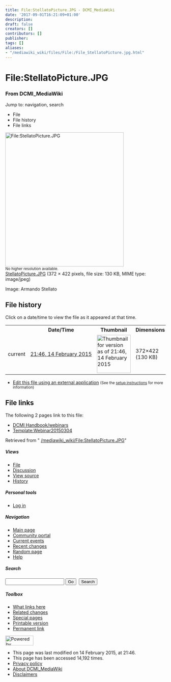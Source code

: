 ```yaml
---
title: File:StellatoPicture.JPG - DCMI_MediaWiki
date: '2017-09-01T16:21:09+01:00'
description: 
draft: false
creators: []
contributors: []
publisher: 
tags: []
aliases:
- "/mediawiki_wiki/files/File:/File_StellatoPicture.jpg.html"
---
```


<a id="top"></a>
# File:StellatoPicture.JPG

### From DCMI\_MediaWiki

Jump to: navigation, search
<!-- start content -->
- File
- File history
- File links

 [<img alt="File:StellatoPicture.JPG" src="/images/1/1a/StellatoPicture.JPG" width="372" height="422">](/mediawiki_wiki/files/StellatoPicture.JPG)  
<small>No higher resolution available.</small>  
 [StellatoPicture.JPG](/images/1/1a/StellatoPicture.JPG)‎ (372 × 422 pixels, file size: 130 KB, MIME type: image/jpeg)

Image: Armando Stellato

<!-- 
NewPP limit report
Preprocessor node count: 1/1000000
Post-expand include size: 0/2097152 bytes
Template argument size: 0/2097152 bytes
Expensive parser function count: 0/100
-->
## File history

Click on a date/time to view the file as it appeared at that time.

<table class="wikitable filehistory">
  <tr>
    <td></td>
    <th>Date/Time</th>
    <th>Thumbnail</th>
    <th>Dimensions</th>
    <th>User</th>
    <th>Comment</th>
  </tr>
  <tr>
    <td>current</td>
    <td class="filehistory-selected" style="white-space: nowrap;"><a href="/mediawiki_wiki/files/StellatoPicture.JPG">21:46, 14 February 2015</a></td>
    <td><a href="/images/1/1a/StellatoPicture.JPG"><img alt="Thumbnail for version as of 21:46, 14 February 2015" src="/images/1/1a/StellatoPicture.JPG" width="106" height="120"></a></td>
    <td>372×422 <span style="white-space: nowrap;">(130 KB)</span>
    </td>
    <td>
      <a href="/index.php?title=User:StuartSutton&amp;action=edit&amp;redlink=1" class="new mw-userlink" title="User:StuartSutton (page does not exist)">StuartSutton</a> <span style="white-space: nowrap;"> <span class="mw-usertoollinks">(<a href="/index.php?title=User_talk:StuartSutton&amp;action=edit&amp;redlink=1" class="new" title="User talk:StuartSutton (page does not exist)">Talk</a> | <a href="/index.php/Special:Contributions/StuartSutton" title="Special:Contributions/StuartSutton">contribs</a>)</span></span>
    </td>
    <td> <span class="comment">(Image: Armando Stellato)</span>
    </td>
  </tr>
</table>

  

- [Edit this file using an external application](/index.php?title=File:StellatoPicture.JPG&action=edit&externaledit=true&mode=file "File:StellatoPicture.JPG") <small>(See the <a href="http://www.mediawiki.org/wiki/Manual:External_editors" class="external text" rel="nofollow">setup instructions</a> for more information)</small>

## File links

The following 2 pages link to this file:

- [DCMI Handbook/webinars](/index.php/DCMI_Handbook/webinars "DCMI Handbook/webinars")
- [Template:Webinar20150304](/index.php/Template:Webinar20150304 "Template:Webinar20150304")

Retrieved from " [/mediawiki_wiki/File:StellatoPicture.JPG](/mediawiki_wiki/files/File:/File:StellatoPicture.JPG.html)"

<!-- end content -->

##### Views

- [File](/mediawiki_wiki/files/File:/File:StellatoPicture.JPG.html)
- [Discussion](/index.php?title=File_talk:StellatoPicture.JPG&action=edit&redlink=1 "Discussion about the content page [t]")
- [View source](/index.php?title=File:StellatoPicture.JPG&action=edit "This page is protected.
You can view its source [e]")
- [History](/index.php?title=File:StellatoPicture.JPG&action=history "Past revisions of this page [h]")

##### Personal tools

- [Log in](/index.php?title=Special:UserLogin&returnto=File:StellatoPicture.JPG "You are encouraged to log in; however, it is not mandatory [o]")

<script type="text/javascript"> if (window.isMSIE55) fixalpha(); </script>

##### Navigation

- [Main page](/index.php/Main_Page "Visit the main page [z]")
- [Community portal](/index.php/DCMI_MediaWiki:Community_portal "About the project, what you can do, where to find things")
- [Current events](/index.php/DCMI_MediaWiki:Current_events "Find background information on current events")
- [Recent changes](/index.php/Special:RecentChanges "The list of recent changes in the wiki [r]")
- [Random page](/index.php/Special:Random "Load a random page [x]")
- [Help](/index.php/Help:Contents "The place to find out")

##### <label for="searchInput">Search</label>

<form action="/index.php" id="searchform">
				<input type="hidden" name="title" value="Special:Search">
				<input id="searchInput" title="Search DCMI_MediaWiki" accesskey="f" type="search" name="search">
				<input type="submit" name="go" class="searchButton" id="searchGoButton" value="Go" title="Go to a page with this exact name if exists"> 
				<input type="submit" name="fulltext" class="searchButton" id="mw-searchButton" value="Search" title="Search the pages for this text">
			</form>

##### Toolbox

- [What links here](/index.php/Special:WhatLinksHere/File:StellatoPicture.JPG "List of all wiki pages that link here [j]")
- [Related changes](/index.php/Special:RecentChangesLinked/File:StellatoPicture.JPG "Recent changes in pages linked from this page [k]")
- [Special pages](/index.php/Special:SpecialPages "List of all special pages [q]")
- [Printable version](/index.php?title=File:StellatoPicture.JPG&printable=yes "Printable version of this page [p]")
- [Permanent link](/index.php?title=File:StellatoPicture.JPG&oldid=9218 "Permanent link to this revision of the page")

<!-- end of the left (by default at least) column -->

 [<img src="/skins/common/images/poweredby_mediawiki_88x31.png" height="31" width="88" alt="Powered by MediaWiki">](http://www.mediawiki.org/)

- This page was last modified on 14 February 2015, at 21:46.
- This page has been accessed 14,192 times.
- [Privacy policy](/index.php/DCMI_MediaWiki:Privacy_policy "DCMI MediaWiki:Privacy policy")
- [About DCMI\_MediaWiki](/index.php/DCMI_MediaWiki:About "DCMI MediaWiki:About")
- [Disclaimers](/index.php/DCMI_MediaWiki:General_disclaimer "DCMI MediaWiki:General disclaimer")

<script>if (window.runOnloadHook) runOnloadHook();</script><!-- Served in 0.458 secs. -->
